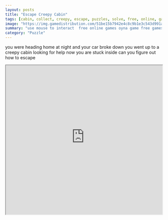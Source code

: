 ```yaml
---
layout: posts
title: "Escape Creepy Cabin"
tags: [cabin, collect, creepy, escape, puzzles, solve, free, online, games, oyna, game, free, games, play, play, games]
image: "https://img.gamedistribution.com/51be15b7942e4c8c9b1e3c543d991a41.jpg"
summary: "use mouse to interact  free online games oyna game free games play play games"
category: "Puzzle"
---
```


you were heading home at night and your car broke down you went up to a creepy cabin looking for help now you are stuck inside can you figure out how to escape

<iframe width="100%" height="480px;" src="https://flash.gamedistribution.com?game=51be15b7942e4c8c9b1e3c543d991a41"></iframe>